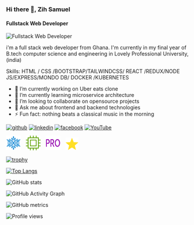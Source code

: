 ### Hi there 👋, Zih Samuel
#### Fullstack Web Developer
![Fullstack Web Developer](https://scontent.fixc2-1.fna.fbcdn.net/v/t1.6435-9/83334992_2773397729416657_2485167080756740096_n.jpg?_nc_cat=107&ccb=1-7&_nc_sid=09cbfe&_nc_ohc=YaSEovEyN4UAX9aDMUV&_nc_ht=scontent.fixc2-1.fna&oh=00_AT_fCl7YCRHooFbNm4pZZ-LiYsXTazkJoKyVCVL7iBwr7A&oe=62D45998)

i'm a full stack web developer from Ghana. I'm currently in my final year of B.tech computer science and engineering in Lovely Professional University, (india)

Skills:  HTML / CSS /BOOTSTRAP/TAILWINDCSS/  REACT /REDUX/NODE JS/EXPRESS/MONDO DB/ DOCKER /KUBERNETES

- 🔭 I’m currently working on Uber eats clone 
- 🌱 I’m currently learning microservice architecture 
- 👯 I’m looking to collaborate on opensource projects 
- 💬 Ask me about frontend and backend technologies 
- ⚡ Fun fact: nothing beats a classical music in the morning 


[<img src='https://cdn.jsdelivr.net/npm/simple-icons@3.0.1/icons/github.svg' alt='github' height='40'>](https://github.com/https://github.com/samsmoak)  [<img src='https://cdn.jsdelivr.net/npm/simple-icons@3.0.1/icons/linkedin.svg' alt='linkedin' height='40'>](https://www.linkedin.com/in/https://www.linkedin.com/in/samuel-zih-9bb9b3190//)  [<img src='https://cdn.jsdelivr.net/npm/simple-icons@3.0.1/icons/facebook.svg' alt='facebook' height='40'>](https://www.facebook.com/https://www.facebook.com/samuel.zih.7)  [<img src='https://cdn.jsdelivr.net/npm/simple-icons@3.0.1/icons/youtube.svg' alt='YouTube' height='40'>](https://www.youtube.com/channel/https://www.youtube.com/channel/UCNwY1gDw_QpVKVMujtLW7-A)  

<a href='https://archiveprogram.github.com/'><img src='https://raw.githubusercontent.com/acervenky/animated-github-badges/master/assets/acbadge.gif' width='40' height='40'></a> <a href='https://docs.github.com/en/developers'><img src='https://raw.githubusercontent.com/acervenky/animated-github-badges/master/assets/devbadge.gif' width='40' height='40'></a> <a href='https://github.com/pricing'><img src='https://raw.githubusercontent.com/acervenky/animated-github-badges/master/assets/pro.gif' width='40' height='40'></a> <a href='https://stars.github.com/'><img src='https://raw.githubusercontent.com/acervenky/animated-github-badges/master/assets/starbadge.gif' width='35' height='35'></a> 

[![trophy](https://github-profile-trophy.vercel.app/?username=https://github.com/samsmoak)](https://github.com/ryo-ma/github-profile-trophy)

[![Top Langs](https://github-readme-stats.vercel.app/api/top-langs/?username=https://github.com/samsmoak)](https://github.com/anuraghazra/github-readme-stats)

![GitHub stats](https://github-readme-stats.vercel.app/api?username=https://github.com/samsmoak&show_icons=true)  

![GitHub Activity Graph](https://activity-graph.herokuapp.com/graph?username=https://github.com/samsmoak)  

![GitHub metrics](https://metrics.lecoq.io/https://github.com/samsmoak)  

![Profile views](https://gpvc.arturio.dev/https://github.com/samsmoak)  
